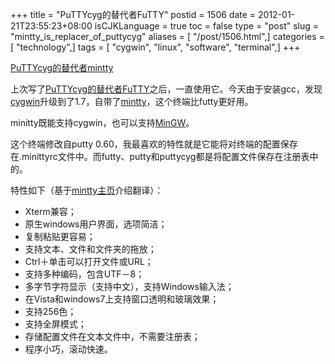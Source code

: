 +++
title = "PuTTYcyg的替代者FuTTY"
postid = 1506
date = 2012-01-21T23:55:23+08:00
isCJKLanguage = true
toc = false
type = "post"
slug = "mintty_is_replacer_of_puttycyg"
aliases = [ "/post/1506.html",]
categories = [ "technology",]
tags = [ "cygwin", "linux", "software", "terminal",]
+++


[PuTTYcyg的替代者mintty](https://blog.zengrong.net/post/1553.html)

上次写了[PuTTYcyg的替代者FuTTY](https://blog.zengrong.net/post/1506.html)之后，一直使用它。今天由于安装gcc，发现[cygwin](https://blog.zengrong.net/tag/cygwin/)升级到了1.7，自带了[mintty](http://code.google.com/p/mintty/)，这个终端比futty更好用。

minitty既能支持cygwin，也可以支持[MinGW](http://www.mingw.org/)。

这个终端修改自putty 0.60，我最喜欢的特性就是它能将对终端的配置保存在.minittyrc文件中。而futty、putty和puttycyg都是将配置文件保存在注册表中的。

特性如下（基于[mintty主页](http://code.google.com/p/mintty/)介绍翻译）：<!--more-->

- Xterm兼容；
- 原生windows用户界面，选项简洁；
- 复制粘贴更容易；
- 支持文本、文件和文件夹的拖放；
- Ctrl＋单击可以打开文件或URL；
- 支持多种编码，包含UTF－8；
- 多字节字符显示（支持中文），支持Windows输入法；
- 在Vista和windows7上支持窗口透明和玻璃效果；
- 支持256色；
- 支持全屏模式；
- 存储配置文件在文本文件中，不需要注册表；
- 程序小巧，滚动快速。
